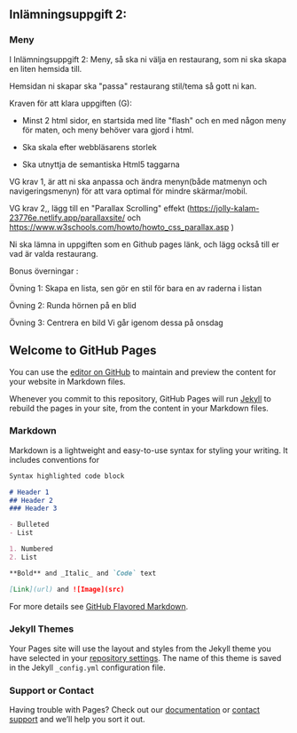 ## Inlämningsuppgift 2: 
### Meny
I Inlämningsuppgift 2: Meny, så ska ni välja en restaurang, som ni ska skapa en liten hemsida till.

Hemsidan ni skapar ska "passa" restaurang stil/tema så gott ni kan.

 

Kraven för att klara uppgiften (G):

- Minst 2 html sidor, en startsida med lite "flash" och en med någon meny för maten, och meny behöver vara gjord i html. 

- Ska skala efter webbläsarens storlek

- Ska utnyttja de semantiska Html5 taggarna 

 

VG krav 1, är att ni ska anpassa och ändra menyn(både matmenyn och navigeringsmenyn) för att vara optimal för mindre skärmar/mobil.

VG krav 2,, lägg till en "Parallax Scrolling" effekt (https://jolly-kalam-23776e.netlify.app/parallaxsite/ och https://www.w3schools.com/howto/howto_css_parallax.asp  )

Ni ska lämna in uppgiften som en Github pages länk, och lägg också till er vad är valda restaurang.

Bonus överningar :

Övning 1:
Skapa en lista, sen gör en stil för bara en av raderna i listan

Övning 2:
Runda hörnen på en blid

Övning 3:
Centrera en bild
Vi går igenom dessa på onsdag

## Welcome to GitHub Pages

You can use the [editor on GitHub](https://github.com/himmelstrutz/reslow/edit/main/README.md) to maintain and preview the content for your website in Markdown files.

Whenever you commit to this repository, GitHub Pages will run [Jekyll](https://jekyllrb.com/) to rebuild the pages in your site, from the content in your Markdown files.

### Markdown

Markdown is a lightweight and easy-to-use syntax for styling your writing. It includes conventions for

```markdown
Syntax highlighted code block

# Header 1
## Header 2
### Header 3

- Bulleted
- List

1. Numbered
2. List

**Bold** and _Italic_ and `Code` text

[Link](url) and ![Image](src)
```

For more details see [GitHub Flavored Markdown](https://guides.github.com/features/mastering-markdown/).

### Jekyll Themes

Your Pages site will use the layout and styles from the Jekyll theme you have selected in your [repository settings](https://github.com/himmelstrutz/reslow/settings). The name of this theme is saved in the Jekyll `_config.yml` configuration file.

### Support or Contact

Having trouble with Pages? Check out our [documentation](https://docs.github.com/categories/github-pages-basics/) or [contact support](https://github.com/contact) and we’ll help you sort it out.

